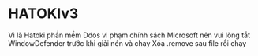 # HATOKIv3
Vì là Hatoki phần mềm Ddos vi phạm chính sách Microsoft nên vui lòng tắt WindowDefender trước khi giải nén và chạy
Xóa .remove sau file rồi chạy
